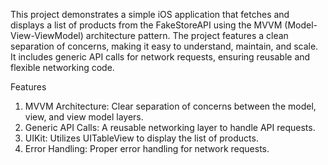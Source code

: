 This project demonstrates a simple iOS application that fetches and displays a list of products from the FakeStoreAPI using the MVVM (Model-View-ViewModel) architecture pattern. The project features a clean separation of concerns, making it easy to understand, maintain, and scale. It includes generic API calls for network requests, ensuring reusable and flexible networking code.

Features

1. MVVM Architecture: Clear separation of concerns between the model, view, and view model layers.
2. Generic API Calls: A reusable networking layer to handle API requests.
3. UIKit: Utilizes UITableView to display the list of products.
4. Error Handling: Proper error handling for network requests.
